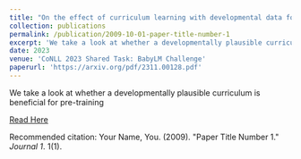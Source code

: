 ```yaml
---
title: "On the effect of curriculum learning with developmental data for grammar acquisition"
collection: publications
permalink: /publication/2009-10-01-paper-title-number-1
excerpt: 'We take a look at whether a developmentally plausible curriculum is beneficial for pre-training.'
date: 2023
venue: 'CoNLL 2023 Shared Task: BabyLM Challenge'
paperurl: 'https://arxiv.org/pdf/2311.00128.pdf'
---
```

We take a look at whether a developmentally plausible curriculum is beneficial for pre-training


[Read Here](https://arxiv.org/pdf/2311.00128.pdf)

Recommended citation: Your Name, You. (2009). "Paper Title Number 1." <i>Journal 1</i>. 1(1).
